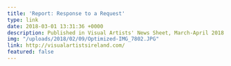 ```yaml
---
title: 'Report: Response to a Request'
type: link
date: 2018-03-01 13:31:36 +0000
description: Published in Visual Artists' News Sheet, March-April 2018
img: "/uploads/2018/02/09/Optimized-IMG_7802.JPG"
link: http://visualartistsireland.com/
featured: false
---
```

